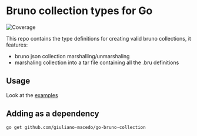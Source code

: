 # Bruno collection types for Go
![Coverage](https://img.shields.io/badge/Coverage-1-red)

This repo contains the type definitions for creating valid bruno collections, it features:
* bruno json collection marshalling/unmarshaling
* marshaling collection into a tar file containing all the .bru definitions

## Usage

Look at the [examples](./examples/)

## Adding as a dependency
```
go get github.com/giuliano-macedo/go-bruno-collection
```
